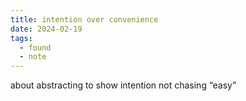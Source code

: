 ```yaml
---
title: intention over convenience
date: 2024-02-19
tags:
  - found
  - note
---
```


about abstracting to show intention not chasing “easy”
